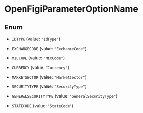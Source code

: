 

# OpenFigiParameterOptionName

## Enum


* `IDTYPE` (value: `"IdType"`)

* `EXCHANGECODE` (value: `"ExchangeCode"`)

* `MICCODE` (value: `"MicCode"`)

* `CURRENCY` (value: `"Currency"`)

* `MARKETSECTOR` (value: `"MarketSector"`)

* `SECURITYTYPE` (value: `"SecurityType"`)

* `GENERALSECURITYTYPE` (value: `"GeneralSecurityType"`)

* `STATECODE` (value: `"StateCode"`)



